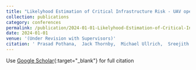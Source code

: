 ```yaml
---
title: "Likelyhood Estimation of Critical Infrastructure Risk - UAV operations"
collection: publications
category: conferences
permalink: /publication/2024-01-01-Likelyhood-Estimation-of-Critical-Infrastructure-Risk-UAV-operations
date: 2024-01-01
venue: '(Under Revision with Supervisors)'
citation: ' Prasad Pothana,  Jack Thornby,  Michael Ullrich,  Sreejith Vidhyadharan,  Paul Snyder, &quot;Likelyhood Estimation of Critical Infrastructure Risk - UAV operations.&quot; (Under Revision with Supervisors), 2024.'
---
```

Use [Google Scholar](https://scholar.google.com/scholar?q=Likelyhood+Estimation+of+Critical+Infrastructure+Risk+++UAV+operations){:target="_blank"} for full citation
